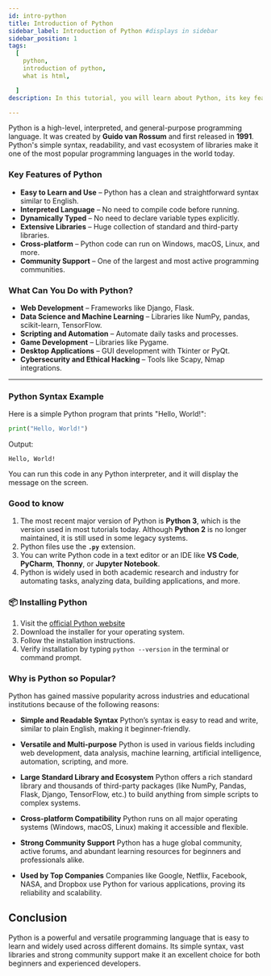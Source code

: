 ```yaml
---
id: intro-python
title: Introduction of Python 
sidebar_label: Introduction of Python #displays in sidebar
sidebar_position: 1
tags:
  [
    python,
    introduction of python,
    what is html,

  ]
description: In this tutorial, you will learn about Python, its key features, why Python is so popular, how to write Python code, how to set up the environment, Python syntax compared to other languages, and more.

---
```


Python is a high-level, interpreted, and general-purpose programming language. It was created by **Guido van Rossum** and first released in **1991**. Python's simple syntax, readability, and vast ecosystem of libraries make it one of the most popular programming languages in the world today. 


### Key Features of Python

- **Easy to Learn and Use** – Python has a clean and straightforward syntax similar to English.
- **Interpreted Language** – No need to compile code before running.
- **Dynamically Typed** – No need to declare variable types explicitly.
- **Extensive Libraries** – Huge collection of standard and third-party libraries.
- **Cross-platform** – Python code can run on Windows, macOS, Linux, and more.
- **Community Support** – One of the largest and most active programming communities.


### What Can You Do with Python?

- **Web Development** – Frameworks like Django, Flask.
- **Data Science and Machine Learning** – Libraries like NumPy, pandas, scikit-learn, TensorFlow.
- **Scripting and Automation** – Automate daily tasks and processes.
- **Game Development** – Libraries like Pygame.
- **Desktop Applications** – GUI development with Tkinter or PyQt.
- **Cybersecurity and Ethical Hacking** – Tools like Scapy, Nmap integrations.

---

### Python Syntax Example

Here is a simple Python program that prints "Hello, World!":


```python
print("Hello, World!")
````

 Output:

```
Hello, World!
```

You can run this code in any Python interpreter, and it will display the message on the screen.


### Good to know

1. The most recent major version of Python is **Python 3**, which is the version used in most tutorials today. Although **Python 2** is no longer maintained, it is still used in some legacy systems.
2. Python files use the **`.py`** extension.
3. You can write Python code in a text editor or an IDE like **VS Code**, **PyCharm**, **Thonny**, or **Jupyter Notebook**.
4. Python is widely used in both academic research and industry for automating tasks, analyzing data, building applications, and more.


### 📦 Installing Python

1. Visit the [official Python website](https://www.python.org/downloads/)
2. Download the installer for your operating system.
3. Follow the installation instructions.
4. Verify installation by typing `python --version` in the terminal or command prompt.


### Why is Python so Popular?

Python has gained massive popularity across industries and educational institutions because of the following reasons:

* **Simple and Readable Syntax**
  Python’s syntax is easy to read and write, similar to plain English, making it beginner-friendly.

* **Versatile and Multi-purpose**
  Python is used in various fields including web development, data analysis, machine learning, artificial intelligence, automation, scripting, and more.

* **Large Standard Library and Ecosystem**
  Python offers a rich standard library and thousands of third-party packages (like NumPy, Pandas, Flask, Django, TensorFlow, etc.) to build anything from simple scripts to complex systems.

* **Cross-platform Compatibility**
  Python runs on all major operating systems (Windows, macOS, Linux) making it accessible and flexible.

* **Strong Community Support**
  Python has a huge global community, active forums, and abundant learning resources for beginners and professionals alike.

* **Used by Top Companies**
  Companies like Google, Netflix, Facebook, NASA, and Dropbox use Python for various applications, proving its reliability and scalability.


## Conclusion

Python is a powerful and versatile programming language that is easy to learn and widely used across different domains. Its simple syntax, vast libraries and strong community support make it an excellent choice for both beginners and experienced developers.
